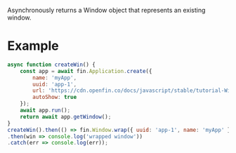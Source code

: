 Asynchronously returns a Window object that represents an existing window.
# Example
```js
async function createWin() {
    const app = await fin.Application.create({
        name: 'myApp',
        uuid: 'app-1',
        url: 'https://cdn.openfin.co/docs/javascript/stable/tutorial-Window.wrap.html',
        autoShow: true
    });
    await app.run();
    return await app.getWindow();
}
createWin().then(() => fin.Window.wrap({ uuid: 'app-1', name: 'myApp' }))
.then(win => console.log('wrapped window'))
.catch(err => console.log(err));
```
